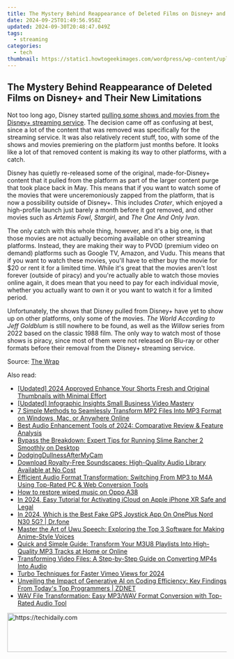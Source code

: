 ```yaml
---
title: The Mystery Behind Reappearance of Deleted Films on Disney+ and Their New Limitations
date: 2024-09-25T01:49:56.958Z
updated: 2024-09-30T20:48:47.049Z
tags:
  - streaming
categories:
  - tech
thumbnail: https://static1.howtogeekimages.com/wordpress/wp-content/uploads/2023/08/disney.jpg
---
```


## The Mystery Behind Reappearance of Deleted Films on Disney+ and Their New Limitations

Not too long ago, Disney started [pulling some shows and movies from the Disney+ streaming service](https://article-knowledge.techidaily.com/updated-streamlining-windows-photos-with-customized-audio-and-visual-settings-for-2024/). The decision came off as confusing at best, since a lot of the content that was removed was specifically for the streaming service. It was also relatively recent stuff, too, with some of the shows and movies premiering on the platform just months before. It looks like a lot of that removed content is making its way to other platforms, with a catch.

 Disney has quietly re-released some of the original, made-for-Disney+ content that it pulled from the platform as part of the larger content purge that took place back in May. This means that if you want to watch some of the movies that were unceremoniously zapped from the platform, that is now a possibility outside of Disney+. This includes _Crater_, which enjoyed a high-profile launch just barely a month before it got removed, and other movies such as _Artemis Fowl_, _Stargirl_, and _The One And Only Ivan_.

 The only catch with this whole thing, however, and it's a big one, is that those movies are not actually becoming available on other streaming platforms. Instead, they are making their way to PVOD (premium video on demand) platforms such as Google TV, Amazon, and Vudu. This means that if you want to watch these movies, you'll have to either buy the movie for $20 or rent it for a limited time. While it's great that the movies aren't lost forever (outside of piracy) and you're actually able to watch those movies online again, it does mean that you need to pay for each individual movie, whether you actually want to own it or you want to watch it for a limited period.

 Unfortunately, the shows that Disney pulled from Disney+ have yet to show up on other platforms, only some of the movies. _The World According to Jeff Goldblum_ is still nowhere to be found, as well as the _Willow_ series from 2022 based on the classic 1988 film. The only way to watch most of those shows is piracy, since most of them were not released on Blu-ray or other formats before their removal from the Disney+ streaming service.

 Source: [The Wrap](https://www.thewrap.com/disney-movies-pvod-disney-plus-originals/)

<ins class="adsbygoogle"
     style="display:block"
     data-ad-format="autorelaxed"
     data-ad-client="ca-pub-7571918770474297"
     data-ad-slot="1223367746"></ins>

<ins class="adsbygoogle"
     style="display:block"
     data-ad-client="ca-pub-7571918770474297"
     data-ad-slot="8358498916"
     data-ad-format="auto"
     data-full-width-responsive="true"></ins>

<span class="atpl-alsoreadstyle">Also read:</span>
<div><ul>
<li><a href="https://facebook-video-share.techidaily.com/updated-2024-approved-enhance-your-shorts-fresh-and-original-thumbnails-with-minimal-effort/"><u>[Updated] 2024 Approved Enhance Your Shorts Fresh and Original Thumbnails with Minimal Effort</u></a></li>
<li><a href="https://facebook-record-videos.techidaily.com/updated-infographic-insights-small-business-video-mastery/"><u>[Updated] Infographic Insights Small Business Video Mastery</u></a></li>
<li><a href="https://media-tips.techidaily.com/7-simple-methods-to-seamlessly-transform-mp2-files-into-mp3-format-on-windows-mac-or-anywhere-online/"><u>7 Simple Methods to Seamlessly Transform MP2 Files Into MP3 Format on Windows, Mac, or Anywhere Online</u></a></li>
<li><a href="https://media-tips.techidaily.com/best-audio-enhancement-tools-of-2024-comparative-review-and-feature-analysis/"><u>Best Audio Enhancement Tools of 2024: Comparative Review & Feature Analysis</u></a></li>
<li><a href="https://win-able.techidaily.com/bypass-the-breakdown-expert-tips-for-running-slime-rancher-2-smoothly-on-desktop/"><u>Bypass the Breakdown: Expert Tips for Running Slime Rancher 2 Smoothly on Desktop</u></a></li>
<li><a href="https://remote-screen-capture.techidaily.com/dodgingdullnessaftermycam/"><u>DodgingDullnessAfterMyCam</u></a></li>
<li><a href="https://media-tips.techidaily.com/download-royalty-free-soundscapes-high-quality-audio-library-available-at-no-cost/"><u>Download Royalty-Free Soundscapes: High-Quality Audio Library Available at No Cost</u></a></li>
<li><a href="https://media-tips.techidaily.com/efficient-audio-format-transformation-switching-from-mp3-to-m4a-using-top-rated-pc-and-web-conversion-tools/"><u>Efficient Audio Format Transformation: Switching From MP3 to M4A Using Top-Rated PC & Web Conversion Tools</u></a></li>
<li><a href="https://blog-min.techidaily.com/how-to-restore-wiped-music-on-oppo-a38-by-fonelab-android-recover-music/"><u>How to restore wiped music on Oppo A38</u></a></li>
<li><a href="https://activate-lock.techidaily.com/in-2024-easy-tutorial-for-activating-icloud-on-apple-iphone-xr-safe-and-legal-by-drfone-ios/"><u>In 2024, Easy Tutorial for Activating iCloud on Apple iPhone XR Safe and Legal</u></a></li>
<li><a href="https://phone-solutions.techidaily.com/in-2024-which-is-the-best-fake-gps-joystick-app-on-oneplus-nord-n30-5g-drfone-by-drfone-virtual-android/"><u>In 2024, Which is the Best Fake GPS Joystick App On OnePlus Nord N30 5G? | Dr.fone</u></a></li>
<li><a href="https://media-tips.techidaily.com/master-the-art-of-uwu-speech-exploring-the-top-3-software-for-making-anime-style-voices/"><u>Master the Art of Uwu Speech: Exploring the Top 3 Software for Making Anime-Style Voices</u></a></li>
<li><a href="https://media-tips.techidaily.com/quick-and-simple-guide-transform-your-m3u8-playlists-into-high-quality-mp3-tracks-at-home-or-online/"><u>Quick and Simple Guide: Transform Your M3U8 Playlists Into High-Quality MP3 Tracks at Home or Online</u></a></li>
<li><a href="https://media-tips.techidaily.com/transforming-video-files-a-step-by-step-guide-on-converting-mp4s-into-audio/"><u>Transforming Video Files: A Step-by-Step Guide on Converting MP4s Into Audio</u></a></li>
<li><a href="https://vimeo-videos.techidaily.com/turbo-techniques-for-faster-vimeo-views-for-2024/"><u>Turbo Techniques for Faster Vimeo Views for 2024</u></a></li>
<li><a href="https://win-wonderful.techidaily.com/unveiling-the-impact-of-generative-ai-on-coding-efficiency-key-findings-from-todays-top-programmers-zdnet/"><u>Unveiling the Impact of Generative AI on Coding Efficiency: Key Findings From Today's Top Programmers | ZDNET</u></a></li>
<li><a href="https://media-tips.techidaily.com/wav-file-transformation-easy-mp3wav-format-conversion-with-top-rated-audio-tool/"><u>WAV File Transformation: Easy MP3/WAV Format Conversion with Top-Rated Audio Tool</u></a></li>
</ul></div>

<!-- affiliate ads begin -->
<a href="https://aligracehair.sjv.io/c/5597632/1884002/19272" target="_top" id="1884002">
  <img src="//a.impactradius-go.com/display-ad/19272-1884002" border="0" alt="https://techidaily.com" width="728" height="90"/>
</a>
<img height="0" width="0" src="https://aligracehair.sjv.io/i/5597632/1884002/19272" style="position:absolute;visibility:hidden;" border="0" />
<!-- affiliate ads end -->

